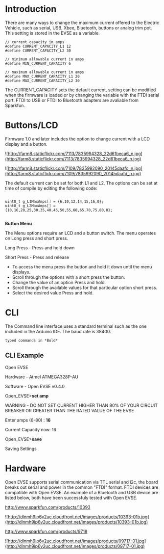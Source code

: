 # Introduction #

There are many ways to change the maximum current offered to the Electric Vehicle, such as serial, USB, Xbee, Bluetooth, buttons or analog trim pot. This setting is stored in the EVSE as a variable.

```
// current capacity in amps  
#define CURRENT_CAPACITY_L1 12  
#define CURRENT_CAPACITY_L2 30    

// minimum allowable current in amps  
#define MIN_CURRENT_CAPACITY 6    

// maximum allowable current in amps  
#define MAX_CURRENT_CAPACITY_L1 20  
#define MAX_CURRENT_CAPACITY_L2 30  
```

The CURRENT\_CAPACITY sets the default current, setting can be modified when the firmware is loaded or by changing the variable with the FTDI serial port. FTDI to USB or FTDI to Bluetooth adapters are avaliable from Sparkfun.

# Buttons/LCD #
Firmware 1.0 and later includes the option to change current with a LCD display and a button.

![http://farm8.staticflickr.com/7113/7835994328_22d61beca6_n.jpg](http://farm8.staticflickr.com/7113/7835994328_22d61beca6_n.jpg)

![http://farm8.staticflickr.com/7109/7835992090_20145daafd_n.jpg](http://farm8.staticflickr.com/7109/7835992090_20145daafd_n.jpg)

The default current can be set for both L1 and L2. The options can be set at time of compile by editing the following code:

```

uint8_t g_L1MaxAmps[] = {6,10,12,14,15,16,0};
uint8_t g_L2MaxAmps[] = {10,16,20,25,30,35,40,45,50,55,60,65,70,75,80,0};


```

**Button Menu**

The Menu options require an LCD and a button switch. The menu operates on Long press and short press.

Long Press - Press and hold down

Short Press - Press and release
  * To access the menu press the button and hold it down until the menu displays.
  * Scroll through the options with a short press the button.
  * Change the value of an option Press and hold.
  * Scroll through the available values for that particular option short press.
  * Select the desired value Press and hold.

# CLI #

The Command line interface uses a standard terminal such as the one included in the Arduino IDE. The baud rate is 38400.

`typed commands in *Bold*`
## CLI Example ##

Open EVSE

Hardware - Atmel ATMEGA328P-AU

Software - Open EVSE v0.4.0


Open\_EVSE>**set amp**

WARNING - DO NOT SET CURRENT HIGHER THAN 80%
OF YOUR CIRCUIT BREAKER OR GREATER
THAN THE RATED VALUE OF THE EVSE

Enter amps (6-80) : **16**

Current Capacity now: 16




Open\_EVSE>**save**

Saving Settings


# Hardware #

Open EVSE supports serial communication via TTL serial and i2c, the board breaks out serial and power in the common "FTDI" format. FTDI devices are compatible with Open EVSE. An example of a Bluetooth and USB device are listed below, both have been successfuly tested with Open EVSE.

http://www.sparkfun.com/products/10393

![http://dlnmh9ip6v2uc.cloudfront.net/images/products/10393-01b.jpg](http://dlnmh9ip6v2uc.cloudfront.net/images/products/10393-01b.jpg)

http://www.sparkfun.com/products/9718

![http://dlnmh9ip6v2uc.cloudfront.net/images/products/09717-01.jpg](http://dlnmh9ip6v2uc.cloudfront.net/images/products/09717-01.jpg)